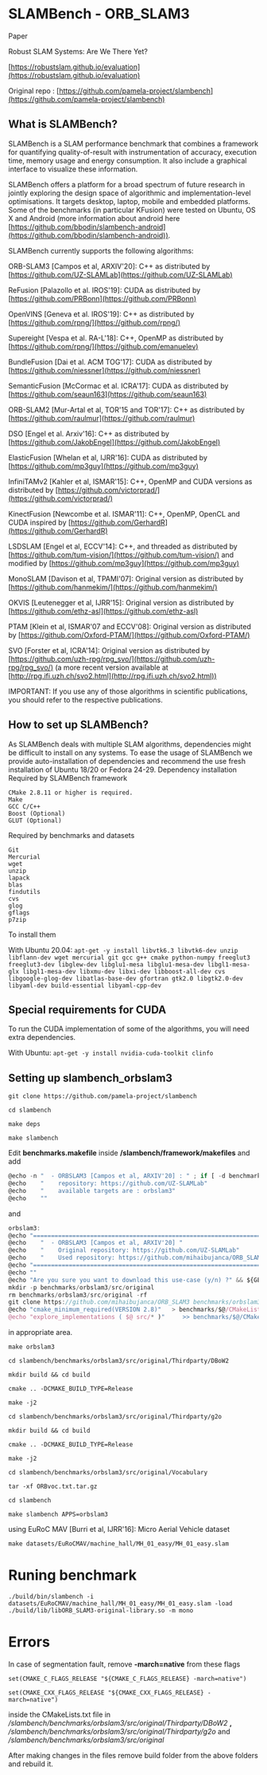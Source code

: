 # SLAMBench - ORB_SLAM3
Paper

Robust SLAM Systems: Are We There Yet?

[https://robustslam.github.io/evaluation](https://robustslam.github.io/evaluation)

Original repo : [https://github.com/pamela-project/slambench](https://github.com/pamela-project/slambench)

## What is SLAMBench?

SLAMBench is a SLAM performance benchmark that combines a framework for quantifying quality-of-result with instrumentation of accuracy, execution time, memory usage and energy consumption. It also include a graphical interface to visualize these information.

SLAMBench offers a platform for a broad spectrum of future research in jointly exploring the design space of algorithmic and implementation-level optimisations. It targets desktop, laptop, mobile and embedded platforms. Some of the benchmarks (in particular KFusion) were tested on Ubuntu, OS X and Android (more information about android here [https://github.com/bbodin/slambench-android](https://github.com/bbodin/slambench-android)).

SLAMBench currently supports the following algorithms:

   ORB-SLAM3 [Campos et al, ARXIV'20]: C++ as distributed by [https://github.com/UZ-SLAMLab](https://github.com/UZ-SLAMLab)
   
   ReFusion [Palazollo et al. IROS'19]: CUDA as distributed by [https://github.com/PRBonn](https://github.com/PRBonn)
    
   OpenVINS [Geneva et al. IROS'19]: C++ as distributed by [https://github.com/rpng/](https://github.com/rpng/)
    
   Supereight [Vespa et al. RA-L'18]: C++, OpenMP as distributed by [https://github.com/rpng/](https://github.com/emanuelev)
    
   BundleFusion [Dai et al. ACM TOG'17]: CUDA as distributed by [https://github.com/niessner](https://github.com/niessner)
    
   SemanticFusion [McCormac et al. ICRA'17]: CUDA as distributed by [https://github.com/seaun163](https://github.com/seaun163)
    
   ORB-SLAM2 [Mur-Artal et al, TOR'15 and TOR'17]: C++ as distributed by [https://github.com/raulmur](https://github.com/raulmur)
    
   DSO [Engel et al. Arxiv'16]: C++ as distributed by [https://github.com/JakobEngel](https://github.com/JakobEngel)
    
   ElasticFusion [Whelan et al, IJRR'16]: CUDA as distributed by [https://github.com/mp3guy](https://github.com/mp3guy)
    
   InfiniTAMv2 [Kahler et al, ISMAR'15]: C++, OpenMP and CUDA versions as distributed by [https://github.com/victorprad/](https://github.com/victorprad/)
    
   KinectFusion [Newcombe et al. ISMAR'11]: C++, OpenMP, OpenCL and CUDA inspired by [https://github.com/GerhardR](https://github.com/GerhardR)
    
   LSDSLAM [Engel et al, ECCV'14]: C++, and threaded as distributed by [https://github.com/tum-vision/](https://github.com/tum-vision/) and modified by [https://github.com/mp3guy](https://github.com/mp3guy)
    
   MonoSLAM [Davison et al, TPAMI'07]: Original version as distributed by [https://github.com/hanmekim/](https://github.com/hanmekim/)
    
   OKVIS [Leutenegger et al, IJRR'15]: Original version as distributed by [https://github.com/ethz-asl](https://github.com/ethz-asl)
    
   PTAM [Klein et al, ISMAR'07 and ECCV'08]: Original version as distributed by [https://github.com/Oxford-PTAM/](https://github.com/Oxford-PTAM/)
    
   SVO [Forster et al, ICRA'14]: Original version as distributed by [https://github.com/uzh-rpg/rpg_svo/](https://github.com/uzh-rpg/rpg_svo/) (a more recent version available at [http://rpg.ifi.uzh.ch/svo2.html](http://rpg.ifi.uzh.ch/svo2.html))

IMPORTANT: If you use any of those algorithms in scientific publications, you should refer to the respective publications.


## How to set up SLAMBench?

As SLAMBench deals with multiple SLAM algorithms, dependencies might be difficult to install on any systems. To ease the usage of SLAMBench we provide auto-installation of dependencies and recommend the use fresh installation of Ubuntu 18/20 or Fedora 24-29.
Dependency installation
Required by SLAMBench framework

    CMake 2.8.11 or higher is required.
    Make
    GCC C/C++
    Boost (Optional)
    GLUT (Optional)

Required by benchmarks and datasets

    Git
    Mercurial
    wget
    unzip
    lapack
    blas
    findutils
    cvs
    glog
    gflags
    p7zip

To install them

With Ubuntu 20.04: `apt-get -y install libvtk6.3 libvtk6-dev unzip libflann-dev wget mercurial git gcc g++ cmake python-numpy freeglut3 freeglut3-dev libglew-dev libglu1-mesa libglu1-mesa-dev libgl1-mesa-glx libgl1-mesa-dev libxmu-dev libxi-dev libboost-all-dev cvs libgoogle-glog-dev libatlas-base-dev gfortran gtk2.0 libgtk2.0-dev libyaml-dev build-essential libyaml-cpp-dev`

## Special requirements for CUDA

To run the CUDA implementation of some of the algorithms, you will need extra dependencies.

With Ubuntu: `apt-get -y install nvidia-cuda-toolkit clinfo`

## Setting up slambench_orbslam3

`git clone https://github.com/pamela-project/slambench`

`cd slambench`

`make deps`

`make slambench`

Edit **benchmarks.makefile** inside **/slambench/framework/makefiles** and add 

```jsx
@echo -n "  - ORBSLAM3 [Campos et al, ARXIV'20] : " ; if [ -d benchmarks/orbslam3/src/original ] ; then echo -e "\033[1;32mFound\033[0m" ; else echo -e "\033[1;31mNot found (make orbslam3)\033[0m" ; fi
@echo    "    repository: https://github.com/UZ-SLAMLab"
@echo    "    available targets are : orbslam3"
@echo    ""
```

and

```jsx
orbslam3:
@echo "================================================================================================================="
@echo    "  - ORBSLAM3 [Campos et al, ARXIV'20] "
@echo    "    Original repository: https://github.com/UZ-SLAMLab"
@echo    "    Used repository: https://github.com/mihaibujanca/ORB_SLAM3"
@echo "================================================================================================================="
@echo ""
@echo "Are you sure you want to download this use-case (y/n) ?" && ${GET_REPLY} && echo REPLY=$$REPLY && if [ ! "$$REPLY" == "y" ] ; then echo -e "\nExit."; false; else echo -e "\nDownload starts."; fi
mkdir -p benchmarks/orbslam3/src/original
rm benchmarks/orbslam3/src/original -rf
git clone https://github.com/mihaibujanca/ORB_SLAM3 benchmarks/orbslam3/src/original
@echo "cmake_minimum_required(VERSION 2.8)"   > benchmarks/$@/CMakeLists.txt
@echo "explore_implementations ( $@ src/* )"     >> benchmarks/$@/CMakeLists.txt
```

in appropriate area.

`make orbslam3`

`cd slambench/benchmarks/orbslam3/src/original/Thirdparty/DBoW2`

`mkdir build && cd build`

`cmake .. -DCMAKE_BUILD_TYPE=Release`

`make -j2`

`cd slambench/benchmarks/orbslam3/src/original/Thirdparty/g2o`

`mkdir build && cd build`

`cmake .. -DCMAKE_BUILD_TYPE=Release`

`make -j2`

`cd slambench/benchmarks/orbslam3/src/original/Vocabulary`

`tar -xf ORBvoc.txt.tar.gz`

`cd slambench`

`make slambench APPS=orbslam3`

using EuRoC MAV [Burri et al, IJRR'16]: Micro Aerial Vehicle dataset

`make datasets/EuRoCMAV/machine_hall/MH_01_easy/MH_01_easy.slam`

# Runing benchmark

`./build/bin/slambench -i datasets/EuRoCMAV/machine_hall/MH_01_easy/MH_01_easy.slam -load ./build/lib/libORB_SLAM3-original-library.so -m mono`

# Errors

In case of segmentation fault, remove **-march=native** from these flags

`set(CMAKE_C_FLAGS_RELEASE "${CMAKE_C_FLAGS_RELEASE} -march=native")`

`set(CMAKE_CXX_FLAGS_RELEASE "${CMAKE_CXX_FLAGS_RELEASE} -march=native")`

inside the CMakeLists.txt file in */slambench/benchmarks/orbslam3/src/original/Thirdparty/DBoW2* **,** */slambench/benchmarks/orbslam3/src/original/Thirdparty/g2o* and */slambench/benchmarks/orbslam3/src/original*

After making changes in the files remove build folder from the above folders and rebuild it.

